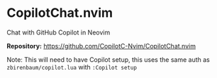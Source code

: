 # CopilotChat.nvim

Chat with GitHub Copilot in Neovim

**Repository:** <https://github.com/CopilotC-Nvim/CopilotChat.nvim>

Note: This will need to have Copilot setup, this uses the same auth as `zbirenbaum/copilot.lua` with `:Copilot setup`
